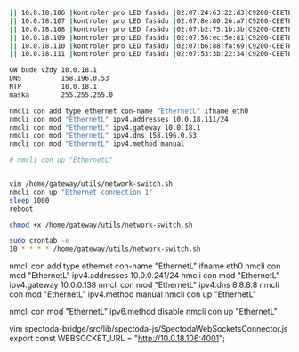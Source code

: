 ```bash
|| 10.0.18.106 |kontroler pro LED fasádu |02:07:24:63:22:d3|C9200-CEETE-A 6/9|
|| 10.0.18.107 |kontroler pro LED fasádu |02:07:8e:80:26:a7|C9200-CEETE-A 6/11|
|| 10.0.18.108 |kontroler pro LED fasádu |02:07:b2:75:1b:3b|C9200-CEETE-A 6/4|
|| 10.0.18.109 |kontroler pro LED fasádu |02:07:56:ec:5e:81|C9200-CEETE-A 6/2|
|| 10.0.18.110 |kontroler pro LED fasádu |02:07:b6:88:fa:69|C9200-CEETE-A 6/6|
|| 10.0.18.111 |kontroler pro LED fasádu |02:07:53:3b:22:34|C9200-CEETE-A 2/34|

GW bude vždy 10.0.18.1
DNS          158.196.0.53
NTP          10.0.18.1
maska        255.255.255.0

nmcli con add type ethernet con-name "EthernetL" ifname eth0
nmcli con mod "EthernetL" ipv4.addresses 10.0.18.111/24
nmcli con mod "EthernetL" ipv4.gateway 10.0.18.1
nmcli con mod "EthernetL" ipv4.dns 158.196.0.53
nmcli con mod "EthernetL" ipv4.method manual

# nmcli con up "EthernetL"


vim /home/gateway/utils/network-switch.sh
nmcli con up "Ethernet connection 1"
sleep 1000
reboot

chmod +x /home/gateway/utils/network-switch.sh

sudo crontab -e
10 * * * * /home/gateway/utils/network-switch.sh
```


nmcli con add type ethernet con-name "EthernetL" ifname eth0
nmcli con mod "EthernetL" ipv4.addresses 10.0.0.241/24
nmcli con mod "EthernetL" ipv4.gateway 10.0.0.138
nmcli con mod "EthernetL" ipv4.dns 8.8.8.8
nmcli con mod "EthernetL" ipv4.method manual
nmcli con up "EthernetL"


nmcli con mod "EthernetL" ipv6.method disable
nmcli con up "EthernetL"


vim spectoda-bridge/src/lib/spectoda-js/SpectodaWebSocketsConnector.js
export const WEBSOCKET_URL = "http://10.0.18.106:4001";